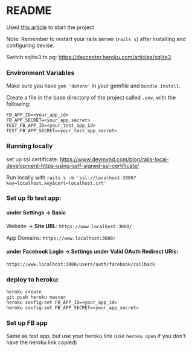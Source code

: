 # README

Used [this article](https://medium.com/@chinnatiptaemkaeo/integrate-omniauth-facebook-to-rails-5-1389d760d92a) to start the project

Note: Remember to restart your rails server (`rails s`) after installing and configuring devise.

Switch sqlite3 to pg: https://devcenter.heroku.com/articles/sqlite3

### Environment Variables

Make sure you have `gem 'dotenv'` in your gemfile and `bundle install`.

Create a file in the base directory of the project called `.env`, with the following:
```
FB_APP_ID=<your_app_id>
FB_APP_SECRET=<your_app_secret>
TEST_FB_APP_ID=<your_test_app_id>
TEST_FB_APP_SECRET=<your_test_app_secret>
```

### Running locally

set up ssl certificate: 
https://www.devmynd.com/blog/rails-local-development-https-using-self-signed-ssl-certificate/

Run locally with
```rails s -b 'ssl://localhost:3000?key=localhost.key&cert=localhost.crt'```

### Set up fb test app:

#### under **Settings** -> **Basic**
Website -> **Site URL**:
`https://www.localhost:3000/`

App Domains:
`https://www.localhost:3000/`

#### under **Facebook Login** -> **Settings** under **Valid OAuth Redirect URIs**:
`https://www.localhost:3000/users/auth/facebook/callback`


### deploy to heroku:

```
heroku create
git push heroku master
heroku config:set FB_APP_ID=<your_app_id>
heroku config:set FB_APP_SECRET=<your_app_secret>
```

### Set up FB app

Same as test app, but use your heroku link (use `heroku open` if you don't have the heroku link copied)

